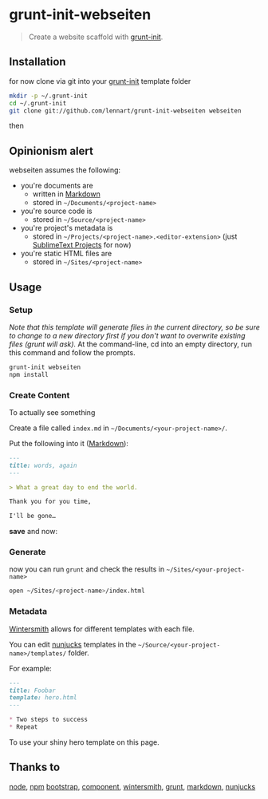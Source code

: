 # grunt-init-webseiten

> Create a website scaffold with [grunt-init][].


## Installation

for now clone via git into your [grunt-init][] template folder

```bash
mkdir -p ~/.grunt-init
cd ~/.grunt-init
git clone git://github.com/lennart/grunt-init-webseiten webseiten
```

then 

## Opinionism alert

webseiten assumes the following:

* you're documents are
  * written in [Markdown][markdown]
  * stored in `~/Documents/<project-name>`
* you're source code is
  * stored in `~/Source/<project-name>`
* you're project's metadata is
  * stored in `~/Projects/<project-name>.<editor-extension>` (just [SublimeText Projects][st] for now)
* you're static HTML files are
  * stored in `~/Sites/<project-name>`  


## Usage

### Setup

_Note that this template will generate files in the current directory, so be sure to change to a new directory first if you don't want to overwrite existing files (grunt will ask)._
At the command-line, cd into an empty directory, run this command and follow the prompts.

```bash
grunt-init webseiten
npm install
```

### Create Content

To actually see something

Create a file called `index.md` in `~/Documents/<your-project-name>/`.

Put the following into it ([Markdown][markdown]):

```markdown
---
title: words, again
---

> What a great day to end the world.

Thank you for you time,

I'll be gone…
```

__save__ and now:

### Generate

now you can run `grunt` and check the results in `~/Sites/<your-project-name>`


```bash
open ~/Sites/<project-name>/index.html
```

### Metadata

[Wintersmith][wintersmith] allows for different templates with each file.

You can edit [nunjucks][nunjucks] templates in the `~/Source/<your-project-name>/templates/` folder.

For example:

```markdown
---
title: Foobar
template: hero.html
---

* Two steps to success
* Repeat
```

To use your shiny hero template on this page.


## Thanks to

[node][node], [npm][npm]
[bootstrap][bootstrap], [component][component],
[wintersmith][wintersmith], [grunt][grunt],
[markdown][markdown], [nunjucks][nunjucks]

[grunt]: http://gruntjs.com
[wintersmith]: http://wintersmith.io/
[grunt-init]: http://gruntjs.com/project-scaffolding
[st]: http://www.sublimetext.com/docs/3/projects.html
[markdown]: https://daringfireball.net/projects/markdown/
[node]: http://nodejs.org/
[npm]: http://npmjs.org/
[bootstrap]: http://getbootstrap.com/
[component]: http://component.io/
[nunjucks]: http://jlongster.github.io/nunjucks/